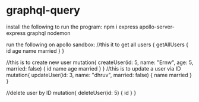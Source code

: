 # graphql-query

install the following to run the program:
npm i express apollo-server-express graphql nodemon

run the following on apollo sandbox: 
//this it to get all users
{
  getAllUsers {
    id
    age
    name
    married
  }
}

//this is to create new user
mutation{
  createUser(id: 5, name: "Ernw", age: 5, married: false) {
    id
    name
    age
    married
  }
}
//this is to update a user via ID
mutation{
  updateUser(id: 3, name: "dhruv", married: false) {
    name
    married
  }
}

//delete user by ID
mutation{
  deleteUser(id: 5) {
    id
  }
}
